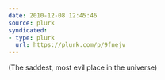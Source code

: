 ```yaml
---
date: 2010-12-08 12:45:46
source: plurk
syndicated:
- type: plurk
  url: https://plurk.com/p/9fnejv
---
```


 (The saddest, most evil place in the universe)